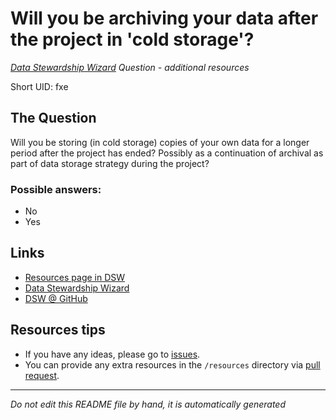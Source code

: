 # Will you be archiving your data after the project in 'cold storage'?

*[Data Stewardship Wizard] Question - additional resources*

Short UID: fxe

## The Question

Will you be storing (in cold storage) copies of your own data for a longer period after the project has ended? Possibly as a continuation of archival as part of data storage strategy during the project?

### Possible answers:

  * No 
  * Yes 

## Links

  * [Resources page in DSW]
  * [Data Stewardship Wizard]
  * [DSW @ GitHub]


## Resources tips

  * If you have any ideas, please go to [issues].
  * You can provide any extra resources in the `/resources` directory via [pull request].

----

*Do not edit this README file by hand, it is automatically generated*

[Data Stewardship Wizard]: https://dmp.fairdata.solutions
[Resources page in DSW]: https://dmp.fairdata.solutions/resources/fxe
[DSW @ GitHub]: https://github.com/DataStewardshipWizard
[issues]: https://help.github.com/articles/about-issues/
[pull request]: https://help.github.com/articles/about-pull-requests/